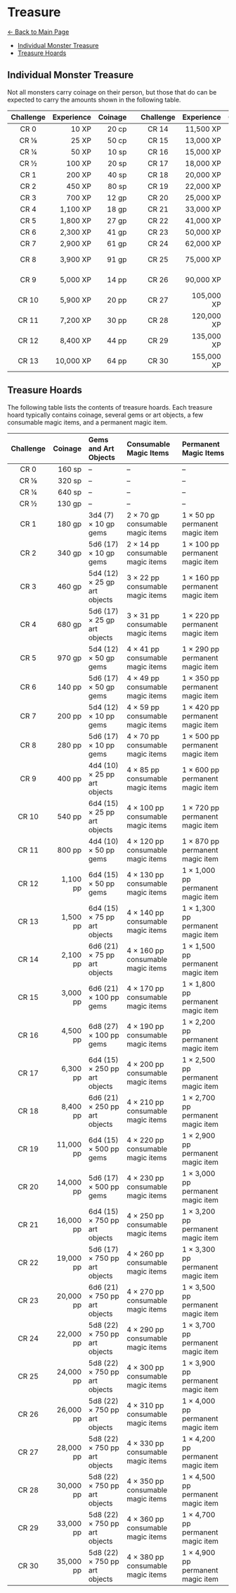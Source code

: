 # Treasure

[<- Back to Main Page](../README.md)

* [Individual Monster Treasure](#individual-monster-treasure)
* [Treasure Hoards](#treasure-hoards)

## Individual Monster Treasure
Not all monsters carry coinage on their person, but those that do can be expected to carry the amounts shown in the following table.

| Challenge | Experience | Coinage |       | Challenge | Experience | Coinage  |
| :-------: | ---------: | ------: | :---: | :-------: | ---------: | -------: |
|   CR 0    |      10 XP |   20 cp |       |   CR 14   |  11,500 XP |    94 pp |
|   CR ⅛    |      25 XP |   50 cp |       |   CR 15   |  13,000 XP |   140 pp |
|   CR ¼    |      50 XP |   10 sp |       |   CR 16   |  15,000 XP |   200 pp |
|   CR ½    |     100 XP |   20 sp |       |   CR 17   |  18,000 XP |   280 pp |
|   CR 1    |     200 XP |   40 sp |       |   CR 18   |  20,000 XP |   380 pp |
|   CR 2    |     450 XP |   80 sp |       |   CR 19   |  22,000 XP |   490 pp |
|   CR 3    |     700 XP |   12 gp |       |   CR 20   |  25,000 XP |   610 pp |
|   CR 4    |   1,100 XP |   18 gp |       |   CR 21   |  33,000 XP |   730 pp |
|   CR 5    |   1,800 XP |   27 gp |       |   CR 22   |  41,000 XP |   840 pp |
|   CR 6    |   2,300 XP |   41 gp |       |   CR 23   |  50,000 XP |   930 pp |
|   CR 7    |   2,900 XP |   61 gp |       |   CR 24   |  62,000 XP |   970 pp |
|   CR 8    |   3,900 XP |   91 gp |       |   CR 25   |  75,000 XP | 1,000 pp |
|   CR 9    |   5,000 XP |   14 pp |       |   CR 26   |  90,000 XP | 1,100 pp |
|   CR 10   |   5,900 XP |   20 pp |       |   CR 27   | 105,000 XP | 1,100 pp |
|   CR 11   |   7,200 XP |   30 pp |       |   CR 28   | 120,000 XP | 1,200 pp |
|   CR 12   |   8,400 XP |   44 pp |       |   CR 29   | 135,000 XP | 1,200 pp |
|   CR 13   |  10,000 XP |   64 pp |       |   CR 30   | 155,000 XP | 1,300 pp |

## Treasure Hoards
The following table lists the contents of treasure hoards. Each treasure hoard typically contains coinage, several gems or art objects, a few consumable magic items, and a permanent magic item.

| Challenge |   Coinage | Gems and Art Objects          | Consumable Magic Items            | Permanent Magic Items             |
| :-------: | --------: | :---------------------------- | :-------------------------------- | :-------------------------------- |
|   CR 0    |    160 sp | –                             | –                                 | –                                 |
|   CR ⅛    |    320 sp | –                             | –                                 | –                                 |
|   CR ¼    |    640 sp | –                             | –                                 | –                                 |
|   CR ½    |    130 gp | –                             | –                                 | –                                 |
|   CR 1    |    180 gp | 3d4 (7) × 10 gp gems          | 2 × 70 gp consumable magic items  | 1 × 50 pp permanent magic item    |
|   CR 2    |    340 gp | 5d6 (17) × 10 gp gems         | 2 × 14 pp consumable magic items  | 1 × 100 pp permanent magic item   |
|   CR 3    |    460 gp | 5d4 (12) × 25 gp art objects  | 3 × 22 pp consumable magic items  | 1 × 160 pp permanent magic item   |
|   CR 4    |    680 gp | 5d6 (17) × 25 gp art objects  | 3 × 31 pp consumable magic items  | 1 × 220 pp permanent magic item   |
|   CR 5    |    970 gp | 5d4 (12) × 50 gp gems         | 4 × 41 pp consumable magic items  | 1 × 290 pp permanent magic item   |
|   CR 6    |    140 pp | 5d6 (17) × 50 gp gems         | 4 × 49 pp consumable magic items  | 1 × 350 pp permanent magic item   |
|   CR 7    |    200 pp | 5d4 (12) × 10 pp gems         | 4 × 59 pp consumable magic items  | 1 × 420 pp permanent magic item   |
|   CR 8    |    280 pp | 5d6 (17) × 10 pp gems         | 4 × 70 pp consumable magic items  | 1 × 500 pp permanent magic item   |
|   CR 9    |    400 pp | 4d4 (10) × 25 pp art objects  | 4 × 85 pp consumable magic items  | 1 × 600 pp permanent magic item   |
|   CR 10   |    540 pp | 6d4 (15) × 25 pp art objects  | 4 × 100 pp consumable magic items | 1 × 720 pp permanent magic item   |
|   CR 11   |    800 pp | 4d4 (10) × 50 pp gems         | 4 × 120 pp consumable magic items | 1 × 870 pp permanent magic item   |
|   CR 12   |  1,100 pp | 6d4 (15) × 50 pp gems         | 4 × 130 pp consumable magic items | 1 × 1,000 pp permanent magic item |
|   CR 13   |  1,500 pp | 6d4 (15) × 75 pp art objects  | 4 × 140 pp consumable magic items | 1 × 1,300 pp permanent magic item |
|   CR 14   |  2,100 pp | 6d6 (21) × 75 pp art objects  | 4 × 160 pp consumable magic items | 1 × 1,500 pp permanent magic item |
|   CR 15   |  3,000 pp | 6d6 (21) × 100 pp gems        | 4 × 170 pp consumable magic items | 1 × 1,800 pp permanent magic item |
|   CR 16   |  4,500 pp | 6d8 (27) × 100 pp gems        | 4 × 190 pp consumable magic items | 1 × 2,200 pp permanent magic item |
|   CR 17   |  6,300 pp | 6d4 (15) × 250 pp art objects | 4 × 200 pp consumable magic items | 1 × 2,500 pp permanent magic item |
|   CR 18   |  8,400 pp | 6d6 (21) × 250 pp art objects | 4 × 210 pp consumable magic items | 1 × 2,700 pp permanent magic item |
|   CR 19   | 11,000 pp | 6d4 (15) × 500 pp gems        | 4 × 220 pp consumable magic items | 1 × 2,900 pp permanent magic item |
|   CR 20   | 14,000 pp | 5d6 (17) × 500 pp gems        | 4 × 230 pp consumable magic items | 1 × 3,000 pp permanent magic item |
|   CR 21   | 16,000 pp | 6d4 (15) × 750 pp art objects | 4 × 250 pp consumable magic items | 1 × 3,200 pp permanent magic item |
|   CR 22   | 19,000 pp | 5d6 (17) × 750 pp art objects | 4 × 260 pp consumable magic items | 1 × 3,300 pp permanent magic item |
|   CR 23   | 20,000 pp | 6d6 (21) × 750 pp art objects | 4 × 270 pp consumable magic items | 1 × 3,500 pp permanent magic item |
|   CR 24   | 22,000 pp | 5d8 (22) × 750 pp art objects | 4 × 290 pp consumable magic items | 1 × 3,700 pp permanent magic item |
|   CR 25   | 24,000 pp | 5d8 (22) × 750 pp art objects | 4 × 300 pp consumable magic items | 1 × 3,900 pp permanent magic item |
|   CR 26   | 26,000 pp | 5d8 (22) × 750 pp art objects | 4 × 310 pp consumable magic items | 1 × 4,000 pp permanent magic item |
|   CR 27   | 28,000 pp | 5d8 (22) × 750 pp art objects | 4 × 330 pp consumable magic items | 1 × 4,200 pp permanent magic item |
|   CR 28   | 30,000 pp | 5d8 (22) × 750 pp art objects | 4 × 350 pp consumable magic items | 1 × 4,500 pp permanent magic item |
|   CR 29   | 33,000 pp | 5d8 (22) × 750 pp art objects | 4 × 360 pp consumable magic items | 1 × 4,700 pp permanent magic item |
|   CR 30   | 35,000 pp | 5d8 (22) × 750 pp art objects | 4 × 380 pp consumable magic items | 1 × 4,900 pp permanent magic item |
